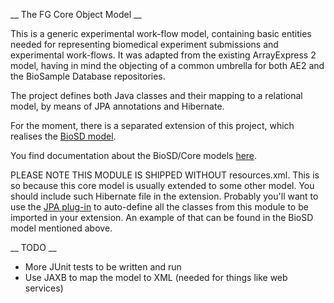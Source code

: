   __ The FG Core Object Model __

This is a generic experimental work-flow model, containing basic entities needed for representing biomedical experiment
submissions and experimental work-flows. It was adapted from the existing ArrayExpress 2 model, having in mind the objecting 
of a common umbrella for both AE2 and the BioSample Database repositories.

The project defines both Java classes and their mapping to a relational model, by means of JPA annotations and Hibernate. 

For the moment, there is a separated extension of this project, which realises the [BioSD model](http://github.com/EBIBioSamples/biosd_model).

You find documentation about the BioSD/Core models [here](http://github.com/EBIBioSamples/biosd_model/tree/master/doc).

PLEASE NOTE THIS MODULE IS SHIPPED WITHOUT resources.xml. This is so because this core model is usually extended to
some other model. You should include such Hibernate file in the extension. Probably you'll want to use the [JPA
plug-in](http://github.com/ljnelson/jpa-maven-plugin) to auto-define all the classes from this module to be imported in your extension. 
An example of that can be found in the BioSD model mentioned above.

__ TODO __

* More JUnit tests to be written and run
* Use JAXB to map the model to XML (needed for things like web services)
 

